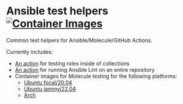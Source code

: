 # Ansible test helpers [![Container Images](https://github.com/DanNixon/ansible-testing/actions/workflows/container_images.yml/badge.svg?branch=main)](https://github.com/DanNixon/ansible-testing/actions/workflows/container_images.yml)

Common test helpers for Ansible/Molecule/GitHub Actions.

Currently includes:

- [An action](./actions/test_role) for testing roles inside of collections
- [An action](./actions/lint) for running Ansible Lint on an entire repository
- Container images for Molecule testing for the following platforms:
  - [Ubuntu focal/20.04](./Containerfile.ubuntufocal)
  - [Ubuntu jammy/22.04](./Containerfile.ubuntujammy)
  - [Arch](./Containerfile.archlinux)
